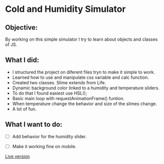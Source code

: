 # Cold and Humidity Simulator


## Objective:
 By working on this simple simulator I try to learn about objects and classes of JS.

## What I did:
 - I structured the project on diferent files tryn to make it simple to work.
 - Learned how to use and manipulate css variable and calc function.
 - Created two classes. Slime extends from Life.
 - Dynamic background color linked to a humidity and temperature sliders.
 - To do that I found easiest use HSL();
 - Basic main loop with requestAnimationFrame() funtion.
 - When temperature change the behavior and size of the slimes change.
 - A lot of fun.

## What I want to do:
 - [ ] Add behavior for the humidity slider.
 - [ ] Make it working fine on mobile.


[Live version](https://tanisjam.github.io/cold-humidity-sim/)